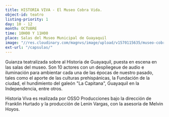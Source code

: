 ```yaml
---
title: HISTORIA VIVA - El Museo Cobra Vida.
object-id: teatro
listing-priority: 1
day: 10 - 12
month: OCTUBRE
time: 10H00 Y 11H00
place: Salas del Museo Municipal de Guayaquil
image: "//res.cloudinary.com/magnvs/image/upload/v1570115635/museo-cobra-vida_he05th.jpg"
ext-url: "/capsulas/"
---
```

Guianza teatralizada sobre al Historia de Guayaquil, puesta en escena en las salas del museo. Son 10 actores con un despliegeue de audio e iluminación para ambientar cada una de las épocas de nuestro pasado, tales como el aporte de las culturas prehispánicas, la Fundación de la ciudad, el hundimiento del galeón "La Capitana", Guayaquil en la Independencia, entre otros.

Historia Viva es realizada por OSSO Producciones bajo la dirección de Franklin Hurtado y la producción de Lenin Vargas, con la asesoría de Melvin Hoyos.  

